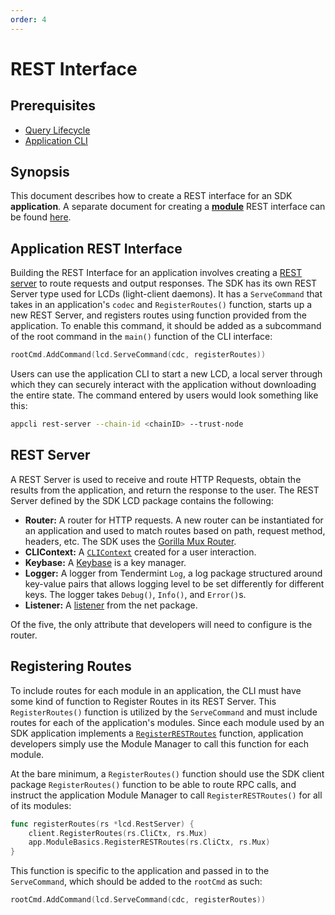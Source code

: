 ```yaml
---
order: 4
---
```


# REST Interface

## Prerequisites

* [Query Lifecycle](./query-lifecycle.md)
* [Application CLI](./cli.md)

## Synopsis

This document describes how to create a REST interface for an SDK **application**. A separate document for creating a [**module**](../building-modules/intro.md) REST interface can be found [here](#../module-interfaces.md#rest).

## Application REST Interface

Building the REST Interface for an application involves creating a [REST server](./rest.md#rest-server) to route requests and output responses. The SDK has its own REST Server type used for LCDs (light-client daemons). It has a `ServeCommand` that takes in an application's `codec` and `RegisterRoutes()` function, starts up a new REST Server, and registers routes using function provided from the application. To enable this command, it should be added as a subcommand of the root command in the `main()` function of the CLI interface:

```go
rootCmd.AddCommand(lcd.ServeCommand(cdc, registerRoutes))
```

Users can use the application CLI to start a new LCD, a local server through which they can securely interact with the application without downloading the entire state. The command entered by users would look something like this:

```bash
appcli rest-server --chain-id <chainID> --trust-node
```


## REST Server

A REST Server is used to receive and route HTTP Requests, obtain the results from the application, and return the response to the user. The REST Server defined by the SDK LCD package contains the following:

* **Router:** A router for HTTP requests. A new router can be instantiated for an application and used to match routes based on path, request method, headers, etc. The SDK uses the [Gorilla Mux Router](https://github.com/gorilla/mux).
* **CLIContext:** A [`CLIContext`](./query-lifecycle.md#clicontext) created for a user interaction.
* **Keybase:** A [Keybase](../core/keys-accounts.md) is a key manager.
* **Logger:** A logger from Tendermint `Log`, a log package structured around key-value pairs that allows logging level to be set differently for different keys. The logger takes `Debug()`, `Info()`, and `Error()`s.
* **Listener:** A [listener](https://golang.org/pkg/net/#Listener) from the net package.

Of the five, the only attribute that developers will need to configure is the router.

## Registering Routes

To include routes for each module in an application, the CLI must have some kind of function to Register Routes in its REST Server. This `RegisterRoutes()` function is utilized by the `ServeCommand` and must include routes for each of the application's modules. Since each module used by an SDK application implements a [`RegisterRESTRoutes`](../building-modules.md/module-interfaces.md#rest) function, application developers simply use the Module Manager to call this function for each module.

At the bare minimum, a `RegisterRoutes()` function should use the SDK client package `RegisterRoutes()` function to be able to route RPC calls, and instruct the application Module Manager to call `RegisterRESTRoutes()` for all of its modules:

```go
func registerRoutes(rs *lcd.RestServer) {
	client.RegisterRoutes(rs.CliCtx, rs.Mux)
	app.ModuleBasics.RegisterRESTRoutes(rs.CliCtx, rs.Mux)
}
```

This function is specific to the application and passed in to the `ServeCommand`, which should be added to the `rootCmd` as such:

```go
rootCmd.AddCommand(lcd.ServeCommand(cdc, registerRoutes))
```

